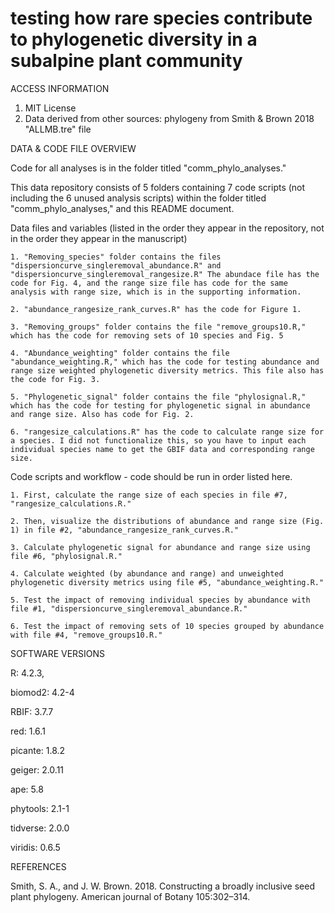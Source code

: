 # testing how rare species contribute to phylogenetic diversity in a subalpine plant community 

ACCESS INFORMATION
1. MIT License
2. Data derived from other sources: phylogeny from Smith & Brown 2018 "ALLMB.tre" file


DATA & CODE FILE OVERVIEW

Code for all analyses is in the folder titled "comm_phylo_analyses."

This data repository consists of 5 folders containing 7 code scripts (not including the 6 unused analysis scripts) within the folder titled "comm_phylo_analyses," and this README document.


Data files and variables (listed in the order they appear in the repository, not in the order they appear in the manuscript)

    1. "Removing_species" folder contains the files "dispersioncurve_singleremoval_abundance.R" and "dispersioncurve_singleremoval_rangesize.R" The abundace file has the code for Fig. 4, and the range size file has code for the same analysis with range size, which is in the supporting information. 
    
    2. "abundance_rangesize_rank_curves.R" has the code for Figure 1. 

    3. "Removing_groups" folder contains the file "remove_groups10.R," which has the code for removing sets of 10 species and Fig. 5

    4. "Abundance_weighting" folder contains the file "abundance_weighting.R," which has the code for testing abundance and range size weighted phylogenetic diversity metrics. This file also has the code for Fig. 3. 

    5. "Phylogenetic_signal" folder contains the file "phylosignal.R," which has the code for testing for phylogenetic signal in abundance and range size. Also has code for Fig. 2. 

    6. "rangesize_calculations.R" has the code to calculate range size for a species. I did not functionalize this, so you have to input each individual species name to get the GBIF data and corresponding range size. 



Code scripts and workflow - code should be run in order listed here. 

    1. First, calculate the range size of each species in file #7, "rangesize_calculations.R." 

    2. Then, visualize the distributions of abundance and range size (Fig. 1) in file #2, "abundance_rangesize_rank_curves.R." 

    3. Calculate phylogenetic signal for abundance and range size using file #6, "phylosignal.R." 

    4. Calculate weighted (by abundance and range) and unweighted phylogenetic diversity metrics using file #5, "abundance_weighting.R." 

    5. Test the impact of removing individual species by abundance with file #1, "dispersioncurve_singleremoval_abundance.R." 

    6. Test the impact of removing sets of 10 species grouped by abundance with file #4, "remove_groups10.R." 


SOFTWARE VERSIONS

R: 4.2.3,

biomod2: 4.2-4

RBIF: 3.7.7

red: 1.6.1

picante: 1.8.2

geiger: 2.0.11

ape: 5.8 

phytools: 2.1-1

tidverse: 2.0.0

viridis: 0.6.5


REFERENCES

Smith, S. A., and J. W. Brown. 2018. Constructing a broadly inclusive seed plant phylogeny. American journal of Botany 105:302–314.


 

